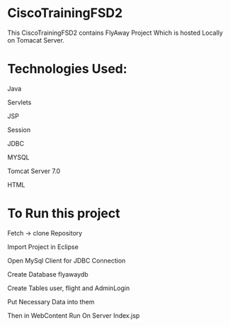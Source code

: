 # CiscoTrainingFSD2

This CiscoTrainingFSD2 contains FlyAway Project Which is hosted Locally on Tomacat Server.

# Technologies Used:
  
  Java
 
  Servlets
  
  JSP
  
  Session
  
  JDBC
  
  MYSQL
  
  Tomcat Server 7.0
  
  HTML
  
  
# To Run this project
  Fetch -> clone Repository
  
  Import Project in Eclipse
  
  Open MySql Client for JDBC Connection
  
  Create Database flyawaydb
  
  Create Tables user, flight and AdminLogin
  
  Put Necessary Data into them
  
  Then in WebContent Run On Server Index.jsp
  
 
 
